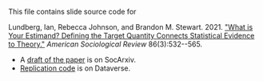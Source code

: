 This file contains slide source code for

Lundberg, Ian, Rebecca Johnson, and Brandon M. Stewart. 2021. ["What is Your Estimand? Defining the Target Quantity Connects Statistical Evidence to Theory."](https://doi.org/10.1177%2F00031224211004187) _American Sociological Review_ 86(3):532--565.

* A [draft of the paper](https://doi.org/10.31235/osf.io/ba67n) is on SocArxiv.
* [Replication code](https://doi.org/10.7910/DVN/ASGOVU) is on Dataverse.